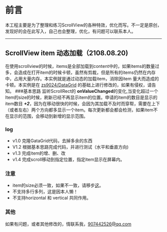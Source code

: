 前言
==========
  本工程主要是为了整理和练习ScrollView的各种特效，优化而写。不一定是原创，发现好的会在此写入，自己也会整理，优化，有问题可以联系本人。 
  
 ***
## ScrollView item 动态加载（2108.08.20)
  在使用scrollview的时候，items是全部加载到content中的，如果items的数量过多，会造成在打开item的时候卡顿，虽然有剪裁，但是所有的items仍然在内存中，占用大量内存。本实例就是通过动态的加载item，消除因item 量大而造成的卡顿。本实例是在 [zs9024/DataGrid](https://github.com/zs9024/DataGrid) 的基础上进行修改的，如果有侵权，请告知。
###基本思路
  监听ScrollRect的 **onValueChanged**的变化,当变化超过一个Item的size的时候，刷新已经不再显示item的位置。申请的item的数目是显示的item数目 ***+2***，因为在移动很快的时候，会因为其加载不及时而穿帮，需要在上下（或者左右）两个方向都多显示一个item。每次更新都会都会检测，如果item不在显示的范围，会移动到新增的显示范围。
  
  
### log
* v1.0 克隆GataGrid代码，去掉多余的东西
* V1.2 根据基本思路完成代码，并进行测试（水平和垂直方向)
* v1.3 完成item的增、删、改
* v1.4 完成scroll移动到指定位置，指定item显示在屏幕内。

### 注意
* item的size必须一致，如果不一致，请移步[这](https://github.com/qiankanglai/LoopScrollRect)。
* 不支持多行多列，这是因本人懒！
* 不支持horizontal 和 vertical 共同作用。
### 其他
如果有问题，或者其他修改的，情联系我，907442526@qq.com
  
  
